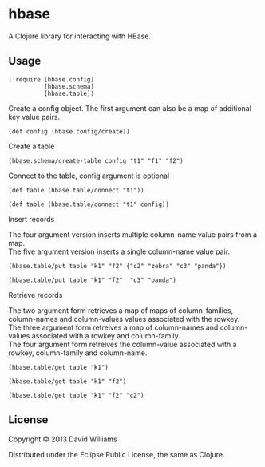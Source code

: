 # hbase

A Clojure library for interacting with HBase. 

## Usage

    (:require [hbase.config]
              [hbase.schema]
              [hbase.table])
        
Create a config object.  The first argument can also be a map of additional key value pairs.

    (def config (hbase.config/create))

Create a table

    (hbase.schema/create-table config "t1" "f1" "f2")
    
Connect to the table, config argument is optional

    (def table (hbase.table/connect "t1"))
    
    (def table (hbase.table/connect "t1" config))
    
Insert records

The four argument version inserts multiple column-name value pairs from a map.  
The five argument version inserts a single column-name value pair.  

    (hbase.table/put table "k1" "f2" {"c2" "zebra" "c3" "panda"})

    (hbase.table/put table "k1" "f2"  "c3" "panda")

Retrieve records

The two argument form retrieves a map of maps of column-families, column-names and column-values values associated with the rowkey.  
The three argument form retreives a map of column-names and column-values associated with a rowkey and column-family.  
The four argument form retreives the column-value associated with a rowkey, column-family and column-name.  

    (hbase.table/get table "k1")

    (hbase.table/get table "k1" "f2")
    
    (hbase.table/get table "k1" "f2" "c2")
    
    
## License

Copyright © 2013 David Williams

Distributed under the Eclipse Public License, the same as Clojure.
